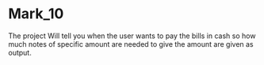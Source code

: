 # Mark_10
The project Will tell you when the user wants to pay the bills in cash so how much notes of specific amount are needed to give the amount are given as output.
